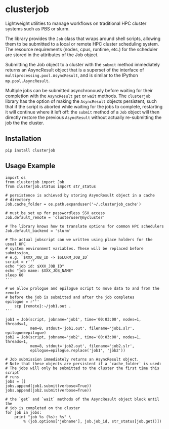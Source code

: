 # clusterjob

Lightweight utilities to manage workflows on traditional HPC cluster
systems such as PBS or slurm.

The library provides the `Job` class that wraps around shell scripts, allowing
them to be submitted to a local or remote HPC cluster scheduling system. The
resource requirements (nodes, cpus, runtime, etc.) for the scheduler are stored
in the attributes of the Job object.

Submitting the Job object to a cluster with the `submit` method immediately
returns an AsyncResult object that is a superset of the interface of
`multiprocessing.pool.AsyncResult`, and is similar to the IPython
`mp.pool.AsyncResult`.

Multiple jobs can be submitted asynchronously before waiting for their
completion with the `AsyncResult` `get` or `wait` methods. The `clusterjob`
library has the option of making the `AsyncResult` objects persistent, such
that if the script is aborted while waiting for the jobs to complete,
restarting it will continue where it left off: the `submit` method of a `Job`
object will then directly restore the previous `AsyncResult` without actually
re-submitting the job the the cluster.


## Installation

    pip install clusterjob

## Usage Example

    import os
    from clusterjob import Job
    from clusterjob.status import str_status

    # persistence is achieved by storing AsyncResult object in a cache
    # directory
    Job.cache_folder = os.path.expanduser('~/.clusterjob_cache')

    # must be set up for passwordless SSH access
    Job.default_remote = 'clusteruser@mycluster'

    # The library knows how to translate options for common HPC schedulers
    Job.default_backend = 'slurm'

    # The actual jobscript can we written using place holders for the usual HPC
    # system environment variables. These will be replaced before submission,
    # e.g. `$XXX_JOB_ID -> $SLURM_JOB_ID`
    script = r'''
    echo "job id: $XXX_JOB_ID"
    echo "job name: $XXX_JOB_NAME"
    sleep 60
    '''

    # we allow prologue and epilogue script to move data to and from the remote
    # before the job is submitted and after the job completes
    epilogue = r'''
        scp {remote}:~/job1.out .
    '''

    job1 = Job(script, jobname='job1', time='00:03:00', nodes=1, threads=1,
               mem=8, stdout='job1.out', filename='job1.slr', epilogue=epilogue)
    job2 = Job(script, jobname='job2', time='00:03:00', nodes=1, threads=1,
               mem=8, stdout='job2.out', filename='job2.slr',
               epilogue=epilogue.replace('job1', 'job2'))

    # Job submission immediately returns an AsyncResult object.
    # Note that these objects are persistent if a `cache_folder` is used:
    # The jobs will only be submitted to the cluster the first time this script
    # runs
    jobs = []
    jobs.append(job1.submit(verbose=True))
    jobs.append(job2.submit(verbose=True))

    # the `get` and `wait` methods of the AsyncResult object block until the
    # job is completed on the cluster
    for job in jobs:
        print "job %s (%s): %s" \
            % (job.options['jobname'], job.job_id, str_status[job.get()])
